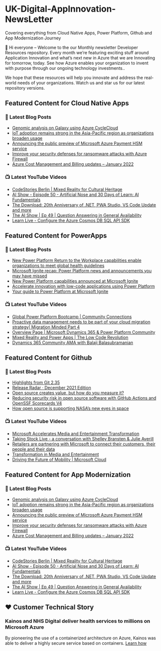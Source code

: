 # UK-Digital-AppInnovation-NewsLetter

Covering everything from Cloud Native Apps, Power Platform, Github and App Modernization Journey

👋 Hi everyone – Welcome to the our Monthly newsletter Developer Resources repository. Every month we’re featuring exciting stuff around Application Innovation and what’s next new in Azure that we are Innovating for tomorrow, today. See how Azure enables your organization to invent with purpose through our ongoing technology investments..


We hope that these resources will help you innovate and address the real-world needs of your organizations. Watch us and star us for our latest repository versions.

## Featured Content for Cloud Native Apps


### 📝 Latest Blog Posts

    
<!-- BLOGCNA:START -->
- [Genomic analysis on Galaxy using Azure CycleCloud](https://azure.microsoft.com/blog/genomic-analysis-on-galaxy-using-azure-cyclecloud/)
- [IoT adoption remains strong in the Asia-Pacific region as organizations broaden usage](https://azure.microsoft.com/blog/iot-adoption-remains-strong-in-the-asiapacific-region-as-organizations-broaden-usage/)
- [Announcing the public preview of Microsoft Azure Payment HSM service](https://azure.microsoft.com/blog/announcing-the-public-preview-of-microsoft-azure-payment-hsm-service/)
- [Improve your security defenses for ransomware attacks with Azure Firewall](https://azure.microsoft.com/blog/improve-your-security-defenses-for-ransomware-attacks-with-azure-firewall/)
- [Azure Cost Management and Billing updates – January 2022](https://azure.microsoft.com/blog/azure-cost-management-and-billing-updates-january-2022/)
<!-- BLOGCNA:END -->

### 📺 Latest YouTube Videos

 
<!-- YOUTUBECNA:START -->
- [CodeStories Berlin | Mixed Reality for Cultural Heritage](https://www.youtube.com/watch?v=wF654Uff3Xw)
- [AI Show - Episode 50 - Artificial Nose and 30 Days of Learn: AI Fundamentals](https://www.youtube.com/watch?v=tjDL8w1afjw)
- [The Download: 20th Anniversary of .NET, PWA Studio, VS Code Update and more](https://www.youtube.com/watch?v=mSWNfAWsMAI)
- [The AI Show | Ep 49 | Question Answering in General Availability](https://www.youtube.com/watch?v=GZ3vz3NOpBI)
- [Learn Live - Configure the Azure Cosmos DB SQL API SDK](https://www.youtube.com/watch?v=mm51KJXswnE)
<!-- YOUTUBECNA:END -->

##  Featured Content for PowerApps
### 📝 Latest Blog Posts
<!-- BLOGPOWER:START -->
- [New Power Platform Return to the Workplace capabilities enable organizations to meet global health guidelines](https://cloudblogs.microsoft.com/powerplatform/2021/11/30/new-power-platform-return-to-the-workplace-capabilities-enable-organizations-to-meet-global-health-guidelines/)
- [Microsoft Ignite recap: Power Platform news and announcements you may have missed](https://cloudblogs.microsoft.com/powerplatform/2021/11/18/microsoft-ignite-recap-power-platform-news-and-announcements-you-may-have-missed/)
- [New Power Platform capabilities announced at Microsoft Ignite](https://cloudblogs.microsoft.com/powerplatform/2021/11/02/new-power-platform-capabilities-announced-at-microsoft-ignite/)
- [Accelerate innovation with low-code applications using Power Platform](https://cloudblogs.microsoft.com/powerplatform/2021/11/02/accelerate-innovation-with-low-code-applications-using-power-platform/)
- [Your guide to Power Platform at Microsoft Ignite](https://cloudblogs.microsoft.com/powerplatform/2021/10/26/your-guide-to-power-platform-at-microsoft-ignite/)
<!-- BLOGPOWER:END -->
 ### 📺 Latest YouTube Videos
    
<!-- YOUTUBEPOWER:START -->
- [Global Power Platform Bootcamp | Community Connections](https://www.youtube.com/watch?v=pra3Vs8j_PE)
- [Proactive data management needs to be part of your cloud migration strategy| Migration Minded Part 4](https://www.youtube.com/watch?v=WoFACxey6Tg)
- [Overview Page | Microsoft Dynamics 365 &amp; Power Platform Community](https://www.youtube.com/watch?v=bfW79_NkPJE)
- [Mixed Reality and Power Apps | The Low Code Revolution](https://www.youtube.com/watch?v=GfEgkStbstY)
- [Dynamics 365 Community AMA with Balaji Balasubramanian](https://www.youtube.com/watch?v=FWf2QJuIG1E)
<!-- YOUTUBEPOWER:END -->

##  Featured Content for Github
### 📝 Latest Blog Posts
<!-- BLOGGITHUB:START -->
- [Highlights from Git 2.35](https://github.blog/2022-01-24-highlights-from-git-2-35/)
- [Release Radar · December 2021 Edition](https://github.blog/2022-01-21-release-radar-dec-2021/)
- [Open source creates value, but how do you measure it?](https://github.blog/2022-01-20-open-source-creates-value-but-how-do-you-measure-it/)
- [Reducing security risk in open source software with GitHub Actions and OpenSSF Scorecards V4](https://github.blog/2022-01-19-reducing-security-risk-oss-actions-opensff-scorecards-v4/)
- [How open source is supporting NASA’s new eyes in space](https://github.blog/2022-01-18-how-open-source-is-supporting-nasas-new-eyes-in-space/)
<!-- BLOGGITHUB:END -->
### 📺 Latest YouTube Videos
<!-- YOUTUBEGITHUB:START -->
- [Microsoft Accelerates Media and Entertainment Transformation](https://www.youtube.com/watch?v=HREOWPQrWGc)
- [Taking Stock Live - a conversation with Shelley Bransten &amp; Julie Averill](https://www.youtube.com/watch?v=ZjzGi3DdPAM)
- [Retailers are partnering with Microsoft to connect their customers, their people and their data](https://www.youtube.com/watch?v=C2xHCjsREVU)
- [Transformation in Media and Entertainment](https://www.youtube.com/watch?v=MGPQGP2_jCA)
- [Driving the Future of Mobility | Microsoft Cloud](https://www.youtube.com/watch?v=pAA33k8DFME)
<!-- YOUTUBEGITHUB:END -->
##  Featured Content for App Modernization
### 📝 Latest Blog Posts
<!-- BLOGAPPMOD:START -->
- [Genomic analysis on Galaxy using Azure CycleCloud](https://azure.microsoft.com/blog/genomic-analysis-on-galaxy-using-azure-cyclecloud/)
- [IoT adoption remains strong in the Asia-Pacific region as organizations broaden usage](https://azure.microsoft.com/blog/iot-adoption-remains-strong-in-the-asiapacific-region-as-organizations-broaden-usage/)
- [Announcing the public preview of Microsoft Azure Payment HSM service](https://azure.microsoft.com/blog/announcing-the-public-preview-of-microsoft-azure-payment-hsm-service/)
- [Improve your security defenses for ransomware attacks with Azure Firewall](https://azure.microsoft.com/blog/improve-your-security-defenses-for-ransomware-attacks-with-azure-firewall/)
- [Azure Cost Management and Billing updates – January 2022](https://azure.microsoft.com/blog/azure-cost-management-and-billing-updates-january-2022/)
<!-- BLOGAPPMOD:END -->
### 📺 Latest YouTube Videos
<!-- YOUTUBEAPPMOD:START -->
- [CodeStories Berlin | Mixed Reality for Cultural Heritage](https://www.youtube.com/watch?v=wF654Uff3Xw)
- [AI Show - Episode 50 - Artificial Nose and 30 Days of Learn: AI Fundamentals](https://www.youtube.com/watch?v=tjDL8w1afjw)
- [The Download: 20th Anniversary of .NET, PWA Studio, VS Code Update and more](https://www.youtube.com/watch?v=mSWNfAWsMAI)
- [The AI Show | Ep 49 | Question Answering in General Availability](https://www.youtube.com/watch?v=GZ3vz3NOpBI)
- [Learn Live - Configure the Azure Cosmos DB SQL API SDK](https://www.youtube.com/watch?v=mm51KJXswnE)
<!-- YOUTUBEAPPMOD:END -->


## ♥️ Customer Technical Story 

### Kainos and NHS Digital deliver health services to millions on Microsoft Azure

By pioneering the use of a containerized architecture on Azure, Kainos was able to deliver a highly secure service based on containers. [Learn how](https://customers.microsoft.com/en-us/story/1368348549535774520-kainos-and-nhs-digital-deliver-health-services-to-millions-on-microsoft-azure)

